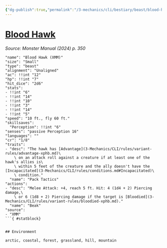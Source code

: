 ```yaml
---
{"dg-publish":true,"permalink":"/3-mechanics/cli/bestiary/beast/blood-hawk-xmm/","tags":["ttrpg-cli/compendium/src/5e/xmm","ttrpg-cli/monster/cr/1-8","ttrpg-cli/monster/environment/arctic","ttrpg-cli/monster/environment/coastal","ttrpg-cli/monster/environment/forest","ttrpg-cli/monster/environment/grassland","ttrpg-cli/monster/environment/hill","ttrpg-cli/monster/environment/mountain","ttrpg-cli/monster/size/small","ttrpg-cli/monster/type/beast"],"created":"2025-02-22T12:02:28.057-05:00","updated":"2025-02-26T17:46:10.611-05:00"}
---
```


# [Blood Hawk](3-Mechanics/CLI/bestiary/beast/blood-hawk-xmm.md)
*Source: Monster Manual (2024) p. 350*  

```statblock
"name": "Blood Hawk (XMM)"
"size": "Small"
"type": "beast"
"alignment": "Unaligned"
"ac": !!int "12"
"hp": !!int "7"
"hit_dice": "2d6"
"stats":
- !!int "6"
- !!int "14"
- !!int "10"
- !!int "3"
- !!int "14"
- !!int "5"
"speed": "10 ft., fly 60 ft."
"skillsaves":
  "Perception": !!int "6"
"senses": "passive Perception 16"
"languages": ""
"cr": "1/8"
"traits":
- "desc": "The hawk has [Advantage](3-Mechanics/CLI/rules/variant-rules/advantage-xphb.md)\
    \ on an attack roll against a creature if at least one of the hawk's allies is\
    \ within 5 feet of the creature and the ally doesn't have the [Incapacitated](3-Mechanics/CLI/rules/conditions.md#Incapacitated)\
    \ condition."
  "name": "Pack Tactics"
"actions":
- "desc": "Melee Attack: +4, reach 5 ft. Hit: 4 (1d4 + 2) Piercing damage,\
    \ or 6 (1d8 + 2) Piercing damage if the target is [Bloodied](3-Mechanics/CLI/rules/variant-rules/bloodied-xphb.md)."
  "name": "Beak"
"source":
- "XMM"
```{ #statblock}


## Environment

arctic, coastal, forest, grassland, hill, mountain